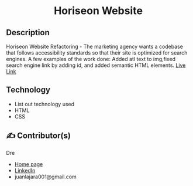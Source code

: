 <h1 align='center'>Horiseon Website</h1>
<h2>Description</h2>
<p>Horiseon Website Refactoring - The marketing agency wants a codebase that follows accessibility standards
so that their site is optimized for search engines. A few examples of the work done: Added atl text to img,fixed search engine link by adding id, and added semantic HTML elements.  
<a href='https://juanlajara.github.io/coderefactor' target='_blank'>Live Link</a>
</p>
<h2>Technology</h2>
<ul>
    <li>List out technology used</li>
    <li>HTML</li>
    <li>CSS</li>
</ul>
<h2>✍️ Contributor(s)</h2>
<p>Dre</p>
<ul>
    <li><a href='https://github.com/juanlajara/juanlajara.github.io' target='_blank'>Home page</a></li>
    <li><a href='https://www.linkedin.com/in/juan-andres-lajara-179a8442' target='_blank'>LinkedIn</a></li>
    <li>juanlajara001@gmail.com</li>
</ul>

